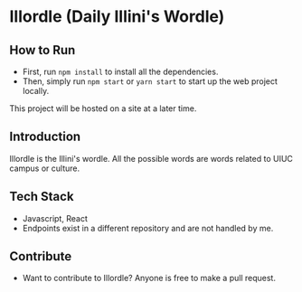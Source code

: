 # Illordle (Daily Illini's Wordle)

## How to Run

- First, run `npm install` to install all the dependencies.
- Then, simply run `npm start` or `yarn start` to start up the web project locally.

This project will be hosted on a site at a later time.

## Introduction

Illordle is the Illini's wordle. All the possible words are words related to UIUC campus or culture.

## Tech Stack

- Javascript, React
- Endpoints exist in a different repository and are not handled by me.

## Contribute

- Want to contribute to Illordle? Anyone is free to make a pull request.
